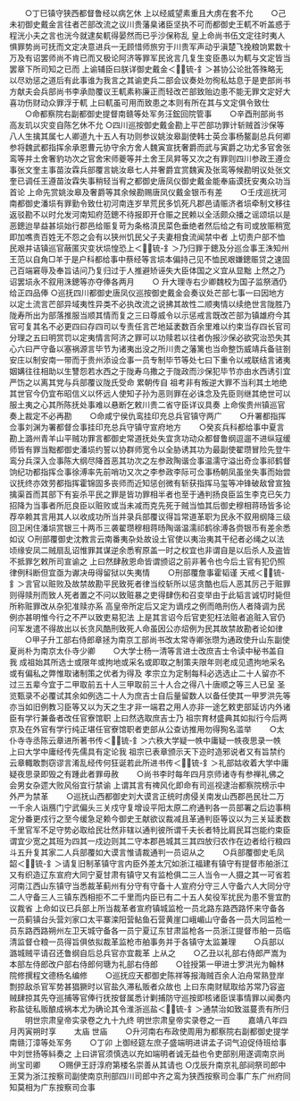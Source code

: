 <!-- { "loadSidebar": true } -->
　　○丁巳镇守狭西都督鲁经以病乞休  上以经威望素重且大虏在套不允
　　○己未初御史戴金言往者芒部改流之议川贵藩臬诸臣坚执不可而都御史王軏不听盖惑于程洸小夫之言也洸今就逮矣軏得晏然而已乎沙保称乱  皇上命尚书伍文定往时夷人惧罪势尚可抚而文定决意进兵一无顾惜师旅穷于川贵军声动乎滇楚飞挽粮饷累数十万及有诏罢师尚不肯已而又极论阿济等罪军民讹言几复生变臣愚以为軏与文定皆当罢章下所司知之已而  上谕辅臣曰朕详御史戴金＜锍-釒＞甚协公论批答殊略无以尽劝惩之道后有此事谁为我言之其谕吏兵二部会议奏处勿徇私姑息于是吏部尚书方献夫会兵部尚书李承勋覆议王軏素称廉正而轻改芒部致贻边患不能无罪文定好大喜功伤财动众罪浮于軏  上曰軏虽可用而致患之本则有所在其与文定俱令致仕
　　○命都察院右副都御史提督南赣等处军务汪鋐回院管事
　　○辛酉刑部尚书高友玑以灾变自陈乞休不允
○四川巡按御史戴金勘上平芒部功罪计斩贼首沙保等八人生擒其属七人卿道九十五人有功则参议姚汝皋副使韩士英佥事杨鳌副总兵何卿参将魏武都指挥余承恩曹元协守余方舍人魏寅宣抚奢爵而武与寅爵之功尤多官舍张鸾等并土舍奢豹功次之官舍宋师夔等并土舍王凤昇等又次之有罪则四川参政王遵佥事张文奎主事苗汝霖兵部覆言姚汝皋七人并奢爵宜赏魏寅及张鸾等候勘明议处张文奎已调任王遵苗汝霖失事稍轻当宥之都御史唐凤仪御史戴金能奉庙谟抚安夷众功当首论  上命先赏姚汝皋及奢爵等其余候勘赐唐凤仪戴金银币有差
　　○壬戌巡抚河南都御史潘埙有罪勤令致仕初河南连岁旱荒民多饥死凡郡邑请赈济者埙牵制文移往返驳勘不以时允发河南知府范鏓不待报即开仓赈之民赖以全活颇众播之谣颂埙以是恶鏓迨旱益甚埙始行郡邑给赈复苛为条格湏民菜色垂绝者然后给之有司或放赈稍宽即加噍责百姓无不怨之会有以狭州饥民父子夫妻相食流闻禁中者  上切责户部不恤民艰并诘镇巡官蔽匿灾变状埙惶恐上＜锍-釒＞乃归罪于鏓及分巡佥事王洙知州王范以自角□羊于是户科都给事中蔡经等言埙本偏持己见不恤民艰嫌鏓赈贷之速固己百端窘辱及奉旨诘问乃复归过于人推避矫诬失大臣体国之义宜从显黜  上然之乃诏罢埙永不叙用洙鏓等亦夺俸各两月
　　○  升大理寺右少卿魏校为国子监祭酒仍给正四品俸
○巡抚四川都御史唐凤仪巡按御史戴金会奏议处芒部七事一曰因地方以定土流言芒部异域夷性异类不必执改流之说拂其故性二顺夷情以续绝世言陇胜乃陇寿所出为部落推服当顺其情而复之三曰尊威令以示惩戒言既改芒部为镇雄府今其官可复其名不必更四曰存四司以专责任言芒地延袤数百余里难以约束当存四长官司分理之五曰明赏罚以定夷情言阿济之罪可以功赎若以往者伪报沙保必欲究治恐失其心六曰严守备以塞祸源言毕节为诸夷出没之所川贵之藩篱也当命整饬威靖兵备驻劄安庄以制安南一带而于贵州添设佥事一员专制毕节等处七曰下重令以戒联结言诸夷姻媾往往相助以生讐怨若水西之于陇寿乌撒之于陇政而沙保犯毕节亦由水西诱引宜严饬之以离其党与兵部覆议陇氏受命  累朝传自  祖考非有叛逆大罪不当利其土地绝其世官今仍宜布昭信义以怀远人使知子孙为恶则罪在必诛念及先臣则继其绝世可以服土夷之心其所陈抚处事难以悬断乞敕川贵二省守臣详议具奏  上命俟贵州镇巡官奏上裁定不必再勘
　　○命咸宁侯仇鸾挂印充总兵官镇守两广
　　○升署都指挥佥事刘渊为署都督佥事挂印充总兵守镇守宣府地方
　　○癸亥兵科都给事中夏言勘上潞州青羊山平贼功罪言都御史常道抚处失宜贪功动众都督鲁纲逗遛不进纵寇缓师皆有罪当黜都御史潘埙约誓以协群师宽令以全胁诱其功为最副使翟瓒冒险先登牛鸾分兵深入佥事陈大纲尽降首恶其功次之左参政陶谐佥事温濡守溢出奇佥事祁鹤督饷纪功都指挥佥事徐溥率先前哨功又次之李参政李际可佥事杨朝凤虽坐失事而始尝议抚终亦效劳都指挥霍锦固多丧师而近知惩创微有斩获指挥马玺等冲锋破敌曾宣独擒渠首而其部下有妄杀平民之罪是皆功罪相半者也至于通判扬良臣监生李克已矢力招降为当事者所厄良臣以赃败或当未减而克先死于贼当恤其后御史穆相蒋旸皆多论荐卒赖其言用其人以收成功所当并录兵部覆议得旨常道革职为民永不叙用纲降三级回卫闲住潘埙赏银三十两币三袭翟瓒穆相蒋旸陶谐温濡祁鹤徐溥各赍银币有差余悉如议
○刑部覆御史沈教言云南番夷杂处故设土官使以夷治夷其干纪者必绳之以法顷缘安凤二贼扇乱诏惟罪其谋逆余悉宥原盖一时之权宜也非谓自是以后杀人及盗皆不抵罪乞敕所司宣谕之  上曰然肆赦恩命皆谓颁诏之前非著令也今后土官有犯仍照律例科断但宜亟为谳决毋得留狱以失夷情
　　○刑部覆詹事霍韬谨  天戒＜锍-釒＞言官以赃败及故禁故勘平民致死者律当绞斩所以惩贪酷也后人恶其厉己于赃罪则得赎刑而致人死者置之不问以致赃暴之吏得肆伤和召变举由于此韬言诚切时毙但所称赃罪改从杂犯准赎亦系  高皇帝所定后又定为谪戍之例而皓刑伤人者降调为民例亦甚明惟今行之不严以致吏易犯法  上是其言诏今后官吏犯枉法赃者追赃入官仍问军发遣不得故出以长贪风酷刑致死人命虽因公亦炤例为民其故禁故勘者论如律
　　○甲子升工部右侍郎章拯为南京工部尚书改太常寺卿张瓒为通政使升山东副使夏尚朴为南京太仆寺少卿
　　○大学士杨一清等言进士改庶吉士令读中秘书盖自我  成祖始其所选士或限年或拘地或采名或即取之制策夫限年则老成见遗拘地采名或有偏私之弊惟取诸制策之优者为得及  孝宗立为定制每科必选选止二十人留亦不过三五辈今宜于二甲取前五十人三甲取前三十人合之得八十唐顺之等三人已呈  圣览甄录不必覆试其余如例选二十人为庶吉士自后量留数人以备任使其一甲罗洪先等亦当如旧例教习臣等又以为天之生才非一端君之用人亦非一途乞敕吏部延访内外诸臣有学行兼备者改任官寮馆职  上曰然选取庶吉士乃  祖宗育材盛典其如拟行今后两京及在外官有学行纯正堪任官寮馆职者吏部从公查访推用勿得狥名滥举
　　○太仆寺寺丞陈云章进所著书传＜锍-釒＞六秩大学疑一帙中庸疑一帙夜思录一帙  上曰大学中庸经传先儒具有定论我  祖宗已表章颁示天下迩时造邪说者又有旨禁约云章輙敢剽窃谬言淆乱经传何狂诞若此所进书传＜锍-釒＞礼部姑收着大学中庸疑夜思录即毁之有踵此者罪毋赦
　　○尚书李时每年四月京师诸寺有参禅礼佛之会男女杂遝大败风俗宜行禁谕  上谓其言有禆风化即命有司巡视逮治都察院榜示中外严为禁革
　　○巡抚山西都御史刘大谟言正统时虏侵关南发山西郡邑民壮二万一千余人诣鴈门宁武偏头三关戍守复增设平阳太原二府通判各一员部署之后边事稍定分番更戍行之至今缓急足赖今御史王献欲议裁减且革通判臣等议以为三关延袤数千里官军不足守势必取给民壮然非辖以通判彼所谓千夫长者特比肩民耳岂能约束臣谓宜少宽之其班为四其一戍边则其二守本郡邑城其三其四放归农作在边者给行粮四斗五升复其家二人兵部覆如大谟言惟请裁通判一员诏从之
　　○兵部覆御史毛凤韶＜锍-釒＞请复旧制革镇守言内臣外差太冗如浙江福建有镇守有提督市舶浙江又有织造辽东宣府大同宁夏甘肃有镇守又有监枪俱二三人当令一人摄之其一可省若河南江西山东镇守当悉裁革蓟州有分守有守备十人宣府分守三人守备六人大同分守二人守备三人三镇东西相拒不二千里而内臣已有二十五人矣役军扰民为患不訾宜酌议裁省  上命如议已兵部上所当裁革者宣府镇城监枪一员北路东路西路怀来守备各一员蓟镇台头营刘家口太平寨滦阳营鲇鱼石营黄崖口峨嵋山守备各一员大同监枪一员东路西路朔州左卫天城守备各一员宁夏辽东甘肃监枪各一员浙江提督市舶一员临清监督仓粮一员得旨俱依拟裁革监枪市舶事务并于各镇守太监兼理
　　○兵部以潞城贼平请召还鲁纲自后总兵官亦宜裁革  上从之
　　○乙丑以礼部右侍郎严嵩为本部左侍郎改户部右侍郎何瑭为礼部右侍郎
　　○铨授第一甲进士罗洪光为翰林院修撰程文德杨名编修
　　○巡抚应天都御史陈祥等报海贼百余人泊舟常熟登岸剽掠敌杀官军势甚猖獗时以官盐久滞私贩者众故也  上曰东南财赋取给苏常乃容盗贼肆掠其先夺巡捕等官俸行抚按督属悉计剿捕防守巡按即核诸臣误事情罪以闻奏内称盐徒私贩酿成祸本尤为确论其令淮浙巡盐＜锍-釒＞通禁治如致滋蔓责有所归
　　明世宗肃皇帝实录卷之九十九终
明世宗肃皇帝实录卷之一百
　　嘉靖八年四月丙寅朔时享
　　太庙  世庙
　　○升河南右布政使周用为都察院右副都御史提学南赣汀漳等处军务
　　○丁卯  上御经筵左庶子盛端明进讲孟子词气迫促侍班给事中刘世扬等紏奏之  上曰讲官须慎选以充如端明者诚无益也令吏部别用遂调南京尚尚宝司卿
　　○赐伊王訏淳府第楼名崇善从其请也
○戊辰升南京礼部祠祭司郎中王蓂为浙江按察司副使南京刑部四川司郎中齐之鸾为狭西按察司佥事广东广州府同知莫相为广东按察司佥事
